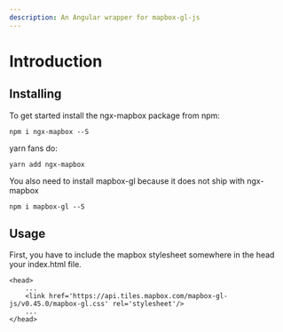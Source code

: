 ```yaml
---
description: An Angular wrapper for mapbox-gl-js
---
```


# Introduction

## Installing

To get started install the ngx-mapbox package from npm:

```text
npm i ngx-mapbox --S
```

yarn fans do:

```text
yarn add ngx-mapbox
```

You also need to install mapbox-gl because it does not ship with ngx-mapbox

```text
npm i mapbox-gl --S
```

## Usage

First, you have to include the mapbox stylesheet somewhere in the head your index.html file.

```text
<head>
    ...
    <link href='https://api.tiles.mapbox.com/mapbox-gl-js/v0.45.0/mapbox-gl.css' rel='stylesheet'/>
    ...
</head>
```




